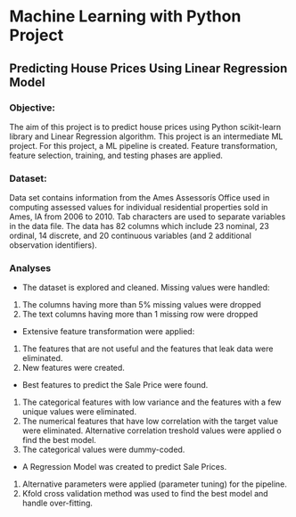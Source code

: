 # Machine Learning with Python Project
## Predicting House Prices Using Linear Regression Model

### Objective:
  The aim of this project is to predict house prices using Python scikit-learn library and Linear Regression algorithm. This project is an intermediate ML project. For this project, a ML pipeline is created. Feature transformation, feature selection, training, and testing phases are applied.

### Dataset:
  Data set contains information from the Ames Assessorís Office used in computing assessed values for individual residential properties sold in Ames, IA from 2006 to 2010.
  Tab characters are used to separate variables in the data file. The data has 82 columns which include 23 nominal, 23 ordinal, 14 discrete, and 20 continuous variables (and 2 additional observation identifiers).

### Analyses
  * The dataset is explored and cleaned. Missing values were handled:   
  1) The columns having more than 5% missing values were dropped   
  2) The text columns having more than 1 missing row were dropped  
  * Extensive feature transformation were applied:  
  1) The features that are not useful and the features that leak data were eliminated.  
  2) New features were created.
  * Best features to predict the Sale Price were found.  
  1) The categorical features with low variance and the features with a few unique values were eliminated.  
  2) The numerical features that have low correlation with the target value were eliminated. Alternative correlation treshold values were applied o find the best model.
  3) The categorical values were dummy-coded.
   * A Regression Model was created to predict Sale Prices.   
  1) Alternative parameters were applied (parameter tuning) for the pipeline.  
  2) Kfold cross validation method was used to find the best model and handle over-fitting.
